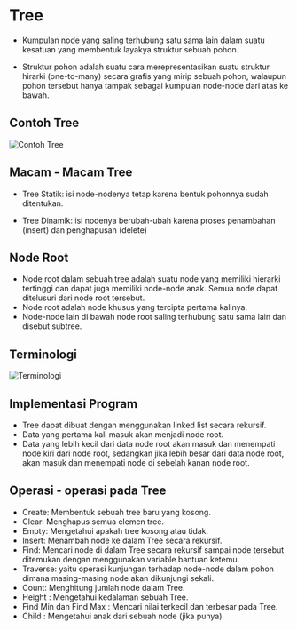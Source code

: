 
# Tree
- Kumpulan node yang saling terhubung satu sama lain dalam suatu kesatuan yang membentuk layakya struktur sebuah pohon.

- Struktur pohon adalah suatu cara merepresentasikan suatu struktur hirarki (one-to-many) secara grafis yang mirip sebuah pohon, walaupun pohon tersebut hanya tampak sebagai kumpulan node-node dari atas ke bawah.

## Contoh Tree
![Contoh Tree](https://camo.githubusercontent.com/df4e70f8621e5cd42c29491882971c99478f3c1811ce675123e0f557e29f93c3/68747470733a2f2f696d616765332e736c69646573657276652e636f6d2f353734343839392f636f6e746f682d747265652d73696c73696c61682d6b656c75617267612d6c2e6a7067)

## Macam - Macam Tree
- Tree Statik: isi node-nodenya tetap karena bentuk pohonnya sudah ditentukan.

- Tree Dinamik: isi nodenya berubah-ubah karena proses penambahan (insert) dan penghapusan (delete)

## Node Root
- Node root dalam sebuah tree adalah suatu node yang memiliki hierarki tertinggi dan dapat juga memiliki node-node anak. Semua node dapat ditelusuri dari node root tersebut.
- Node root adalah node khusus yang tercipta pertama kalinya.
- Node-node lain di bawah node root saling terhubung satu sama lain dan disebut subtree.

## Terminologi
![Terminologi](https://camo.githubusercontent.com/0e630a405cdb67b775774f8d0596ba8be92ed4d3260d103d1359721e20481665/68747470733a2f2f342e62702e626c6f6773706f742e636f6d2f2d6b525268455f71335272732f576c6d477042724b6c4a492f41414141414141414252632f65765536676d35762d385543624a654e3845513854663231422d705f7559413267434c63424741732f73313630302f436170747572652e4a5047)

## Implementasi Program 
- Tree dapat dibuat dengan menggunakan linked list secara rekursif.
- Data yang pertama kali masuk akan menjadi node root.
- Data yang lebih kecil dari data node root akan masuk dan menempati node kiri dari node root, sedangkan jika lebih besar dari data node root, akan masuk dan menempati node di sebelah kanan node root.

## Operasi - operasi pada Tree
- Create: Membentuk sebuah tree baru yang kosong.
- Clear: Menghapus semua elemen tree.
- Empty: Mengetahui apakah tree kosong atau tidak.
- Insert: Menambah node ke dalam Tree secara rekursif.
- Find: Mencari node di dalam Tree secara rekursif sampai node tersebut ditemukan dengan menggunakan variable bantuan ketemu.
- Traverse: yaitu operasi kunjungan terhadap node-node dalam pohon dimana masing-masing node akan dikunjungi sekali.
- Count: Menghitung jumlah node dalam Tree.
- Height : Mengetahui kedalaman sebuah Tree.
- Find Min dan Find Max : Mencari nilai terkecil dan terbesar pada Tree.
- Child : Mengetahui anak dari sebuah node (jika punya).